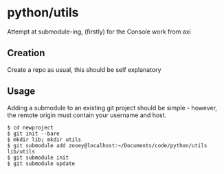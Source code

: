 # python/utils
Attempt at submodule-ing, (firstly) for the Console work from axi

## Creation
Create a repo as usual, this should be self explanatory

## Usage
Adding a submodule to an existing git project should be simple - however, the remote origin must contain your username and host.
```shell
$ cd newproject
$ git init --bare
$ mkdir lib; mkdir utils
$ git submodule add zooey@localhost:~/Documents/code/python/utils lib/utils
$ git submodule init
$ git submodule update
```
